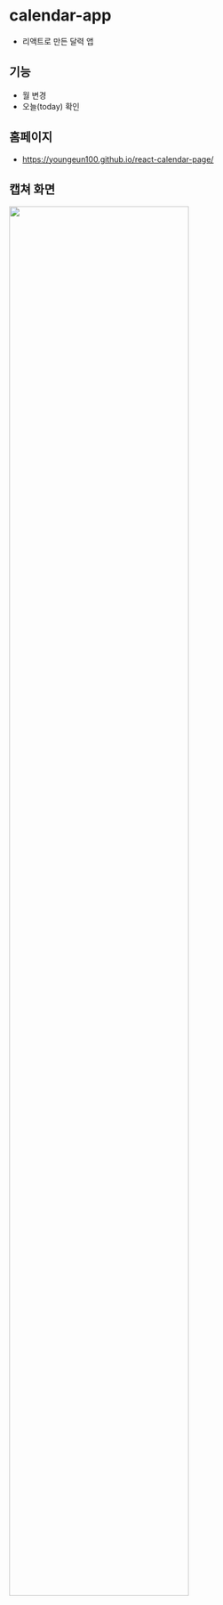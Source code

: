 # calendar-app
- 리액트로 만든 달력 앱
## 기능
- 월 변경
- 오늘(today) 확인
## 홈페이지
- https://youngeun100.github.io/react-calendar-page/
## 캡쳐 화면
<img width="80%" src="https://github.com/YOUNGEUN100/calendar-app/assets/121986519/aaebe94f-5a28-4b1d-8a6d-8d3ca838929a"/>

